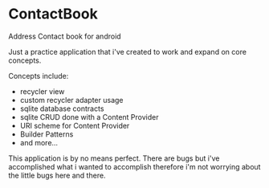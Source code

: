 # ContactBook
Address Contact book for android

Just a practice application that i've created to work and expand on core concepts. 

Concepts include: 
- recycler view 
- custom recycler adapter usage
- sqlite database contracts
- sqlite CRUD done with a Content Provider
- URI scheme for Content Provider 
- Builder Patterns
- and more...


This application is by no means perfect. There are bugs but i've accomplished what i wanted to accomplish therefore i'm not worrying about the little bugs here and there. 
